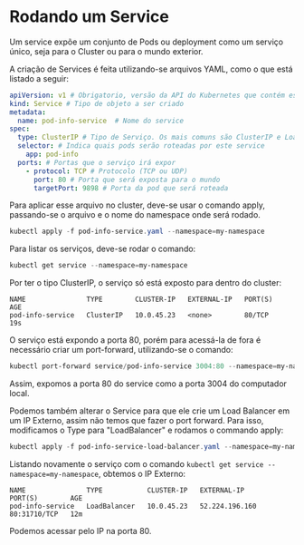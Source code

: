 Rodando um Service
==================

Um service expõe um conjunto de Pods ou deployment como um serviço único, seja para o Cluster ou para o mundo exterior.

A criação de Services é feita utilizando-se arquivos YAML, como o que está listado a seguir:

```YAML
apiVersion: v1 # Obrigatorio, versão da API do Kubernetes que contém esse recursos
kind: Service # Tipo de objeto a ser criado
metadata:
  name: pod-info-service  # Nome do service
spec:
  type: ClusterIP # Tipo de Serviço. Os mais comuns são ClusterIP e LoadBalancer
  selector: # Indica quais pods serão roteadas por este service
    app: pod-info
  ports: # Portas que o serviço irá expor
    - protocol: TCP # Protocolo (TCP ou UDP)
      port: 80 # Porta que será exposta para o mundo
      targetPort: 9898 # Porta da pod que será roteada
```

Para aplicar esse arquivo no cluster, deve-se usar o comando apply, passando-se o arquivo e o nome do namespace onde será rodado.

```Powershell
kubectl apply -f pod-info-service.yaml --namespace=my-namespace
```

Para listar os serviços, deve-se rodar o comando:

```Powershell
kubectl get service --namespace=my-namespace
```

Por ter o tipo ClusterIP, o serviço só está exposto para dentro do cluster:

```
NAME               TYPE        CLUSTER-IP   EXTERNAL-IP   PORT(S)   AGE
pod-info-service   ClusterIP   10.0.45.23   <none>        80/TCP    19s
```

O serviço está expondo a porta 80, porém para acessá-la de fora é necessário criar um port-forward, utilizando-se o comando:

```Powershell
kubectl port-forward service/pod-info-service 3004:80 --namespace=my-namespace
```

Assim, expomos a porta 80 do service como a porta 3004 do computador local.

Podemos também alterar o Service para que ele crie um Load Balancer em um IP Externo, assim não temos que fazer o port forward. Para isso, modificamos o Type para "LoadBalancer" e rodamos o commando apply:

```Powershell
kubectl apply -f pod-info-service-load-balancer.yaml --namespace=my-namespace
```

Listando novamente o serviço com o comando ```kubectl get service --namespace=my-namespace```, obtemos o IP Externo:

```
NAME               TYPE           CLUSTER-IP   EXTERNAL-IP      PORT(S)        AGE
pod-info-service   LoadBalancer   10.0.45.23   52.224.196.160   80:31710/TCP   12m
```

Podemos acessar pelo IP na porta 80.
